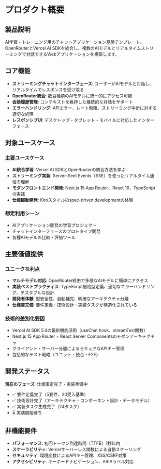 # プロダクト概要

## 製品説明

AI学習・トレーニング用のチャットアプリケーション基盤テンプレート。OpenRouterとVercel AI SDKを統合し、複数のAIモデルとリアルタイムストリーミングで対話できるWebアプリケーションを構築します。

## コア機能

- **ストリーミングチャットインターフェース**: ユーザーがAIモデルと対話し、リアルタイムでレスポンスを受け取る
- **OpenRouter統合**: 数百種類のAIモデルに統一的にアクセス可能
- **会話履歴管理**: コンテキストを維持した継続的な対話をサポート
- **エラーハンドリング**: APIエラー、レート制限、ストリーミング中断に対する適切な処理
- **レスポンシブUI**: デスクトップ・タブレット・モバイルに対応したインターフェース

## 対象ユースケース

### 主要ユースケース
- **AI統合学習**: Vercel AI SDKとOpenRouterの統合方法を学ぶ
- **ストリーミング実装**: Server-Sent Events（SSE）を使ったリアルタイム通信の理解
- **モダンフロントエンド開発**: Next.js 15 App Router、React 19、TypeScriptの実践
- **仕様駆動開発**: Kiroスタイルのspec-driven developmentの体験

### 想定利用シーン
- AIアプリケーション開発の学習プロジェクト
- チャットインターフェースのプロトタイプ開発
- 各種AIモデルの比較・評価ツール

## 主要価値提供

### ユニークな利点
- **マルチモデル対応**: OpenRouter経由で多様なAIモデルに簡単にアクセス
- **実装ベストプラクティス**: TypeScript厳格型定義、適切なエラーハンドリング、テスタブルな設計
- **開発者体験**: 型安全性、自動補完、明確なアーキテクチャ分離
- **仕様書完備**: 要件定義・技術設計・実装タスクが構造化されている

### 技術的差別化要因
- Vercel AI SDK 5.0の最新機能活用（useChat hook、streamText関数）
- Next.js 15 App Router + React Server Componentsのモダンアーキテクチャ
- クライアント・サーバー分離によるセキュアなAPIキー管理
- 包括的なテスト戦略（ユニット・統合・E2E）

## 開発ステータス

**現在のフェーズ**: 仕様策定完了・実装準備中

- ✅ 要件定義完了（5要件、20受入基準）
- ✅ 技術設計完了（アーキテクチャ・コンポーネント設計・データモデル）
- ✅ 実装タスク生成完了（24タスク）
- ⏳ 実装開始待ち

## 非機能要件

- **パフォーマンス**: 初回トークン到達時間（TTFB）1秒以内
- **スケーラビリティ**: Vercelサーバーレス関数による自動スケーリング
- **セキュリティ**: 環境変数によるAPIキー管理、XSS/CSRF対策
- **アクセシビリティ**: キーボードナビゲーション、ARIAラベル対応
